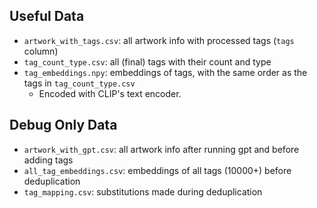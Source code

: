 ## Useful Data

- `artwork_with_tags.csv`: all artwork info with processed tags (`tags` column)
- `tag_count_type.csv`: all (final) tags with their count and type
- `tag_embeddings.npy`: embeddings of tags, with the same order as the tags in `tag_count_type.csv`
    - Encoded with CLIP's text encoder.

## Debug Only Data

- `artwork_with_gpt.csv`: all artwork info after running gpt and before adding tags
- `all_tag_embeddings.csv`: embeddings of all tags (10000+) before deduplication
- `tag_mapping.csv`: substitutions made during deduplication